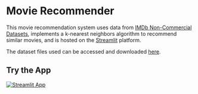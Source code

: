 # Movie Recommender
This movie recommendation system uses data from [IMDb Non-Commercial Datasets](https://developer.imdb.com/non-commercial-datasets/), implements a k-nearest neighbors algorithm to recommend similar movies, and is hosted on the [Streamlit](https://streamlit.io/cloud) platform.

The dataset files used can be accessed and downloaded [here](https://datasets.imdbws.com/).

## Try the App
[![Streamlit App](https://static.streamlit.io/badges/streamlit_badge_black_white.svg)](https://vdfafkdrwfbunxqkowcbb3.streamlit.app/)
